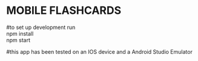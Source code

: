 # MOBILE FLASHCARDS

#to set up development run                                                     
npm install                                             
npm start
 
#this app has been tested on an IOS device and a Android Studio Emulator
